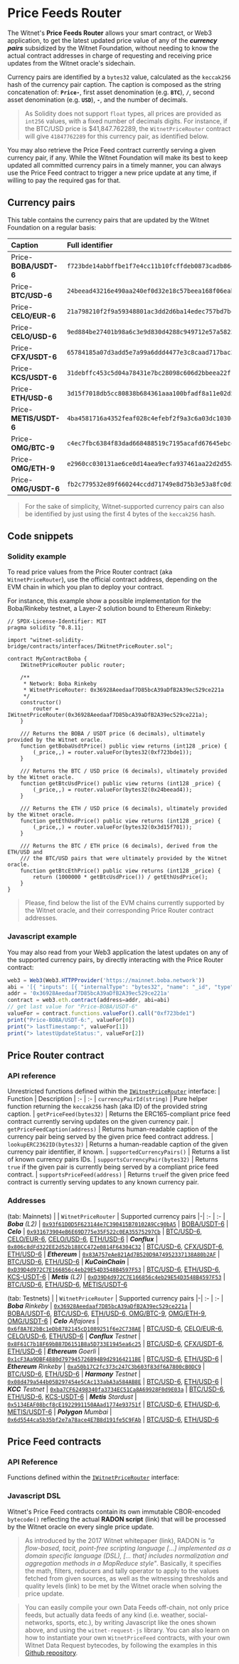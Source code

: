# Price Feeds Router

The Witnet's **Price Feeds Router** allows your smart contract, or Web3 application, to get the latest updated price value of any of the ***currency pairs*** subsidized by the Witnet Foundation, without needing to know the actual contract addresses in charge of requesting and receiving price updates from the Witnet oracle's sidechain.

Currency pairs are identified by a `bytes32` value, calculated as the `keccak256` hash of the currency pair caption. The caption is composed as the string concatenation of: **`Price-`**, first asset denomination (e.g. **`BTC`**), **`/`**, second asset denomination (e.g. **`USD`**), **`-`**, and the number of decimals.

> As Solidity does not support `float` types, all prices are provided as `int256` values, with a fixed number of decimals digits. For instance, if the BTC/USD price is $41,847.762289, the `WitnetPriceRouter` contract will give `41847762289` for this currency pair, as identified below. 

You may also retrieve the Price Feed contract currently serving a given currency pair, if any. While the Witnet Foundation will make its best to keep updated all committed currency pairs in a timely manner, you can always use the Price Feed contract to trigger a new price update at any time, if willing to pay the required gas for that. 

## Currency pairs

This table contains the currency pairs that are updated by the Witnet Foundation on a regular basis:

| **Caption** | **Full identifier** | **ID4**
|:- | :- | -:
| Price-**BOBA/USDT-6** | `f723bde14abbffbe1f7e4cc11b10fcffdeb0873cadb864d13ca5fe5fa83255af` | **`0xf723bde1`**
| Price-**BTC/USD-6** | `24beead43216e490aa240ef0d32e18c57beea168f06eabb94f5193868d500946` | **`0x24beead4`**
| Price-**CELO/EUR-6** | `21a798210f2f9a59348801ac3dd2d6ba14edec757bd7bc1894181af90a7fd3a2` | **`0x21a79821`**
| Price-**CELO/USD-6** | `9ed884be27401b98a6c3e9d830d4288c949712e57a58235927b1a00dcd487073` | **`0x9ed884be`**
| Price-**CFX/USDT-6** | `65784185a07d3add5e7a99a6ddd4477e3c8caad717bac3ba3c3361d99a978c29` | **`0x65784185`**
| Price-**KCS/USDT-6** | `31debffc453c5d04a78431e7bc28098c606d2bbeea22f10a35809924a201a977` | **`0x31debffc`**
| Price-**ETH/USD-6** | `3d15f7018db5cc80838b684361aaa100bfadf8a11e02d5c1c92e9c6af47626c8` | **`0x3d15f701`**
| Price-**METIS/USDT-6** | `4ba4581716a4352feaf028c4efebf2f9a3c6a03dc1030c92b74ea9c319606d7e` | **`0x4ba45817`**
| Price-**OMG/BTC-9** | `c4ec7fbc6384f83dad668488519c7195acafd67645ebcc7f76a84d77feaca2fb` | **`0xc4ec7fbc`**
| Price-**OMG/ETH-9** | `e2960cc030131ae6ce0d14aea9ecfa937461aa22d2d55a36b44b27737a11bd75` | **`0xe2960cc0`**
| Price-**OMG/USDT-6** | `fb2c779532e89f660244ccdd71749e8d75b3e53a8fc0d5531ef814f8b8300eef` | **`0xfb2c7795`**

> For the sake of simplicity, Witnet-supported currency pairs can also be identified by just using the first 4 bytes of the `keccak256` hash.

## Code snippets
### Solidity example
To read price values from the Price Router contract (aka `WitnetPriceRouter`), use the official contract address, depending on the EVM chain in which you plan to deploy your contract. 

For instance, this example show a possible implementation for the Boba/Rinkeby testnet, a Layer-2 solution bound to Ethereum Rinkeby:

```solidity
// SPDX-License-Identifier: MIT
pragma solidity ^0.8.11;

import "witnet-solidity-bridge/contracts/interfaces/IWitnetPriceRouter.sol";

contract MyContractBoba {
    IWitnetPriceRouter public router;
    
    /**
     * Network: Boba Rinkeby
     * WitnetPriceRouter: 0x36928Aeedaaf7D85bcA39aDfB2A39ec529ce221a
     */
    constructor()
        router = IWitnetPriceRouter(0x36928Aeedaaf7D85bcA39aDfB2A39ec529ce221a);
    }
    
    /// Returns the BOBA / USDT price (6 decimals), ultimately provided by the Witnet oracle.
    function getBobaUsdtPrice() public view returns (int128 _price) {
        (_price,,) = router.valueFor(bytes32(0xf723bde1));
    }
    
    /// Returns the BTC / USD price (6 decimals), ultimately provided by the Witnet oracle.
    function getBtcUsdPrice() public view returns (int128 _price) {
        (_price,,) = router.valueFor(bytes32(0x24beead4));
    }
    
    /// Returns the ETH / USD price (6 decimals), ultimately provided by the Witnet oracle.
    function getEthUsdPrice() public view returns (int128 _price) {
        (_price,,) = router.valueFor(bytes32(0x3d15f701));
    }
    
    /// Returns the BTC / ETH price (6 decimals), derived from the ETH/USD and 
    /// the BTC/USD pairs that were ultimately provided by the Witnet oracle.
    function getBtcEthPrice() public view returns (int128 _price) {
        return (1000000 * getBtcUsdPrice()) / getEthUsdPrice();
    }
}
```
> Please, find below the list of the EVM chains currently supported by the Witnet oracle, and their corresponding Price Router contract addresses. 

### Javascript example

You may also read from your Web3 application the latest updates on any of the supported currency pairs, by directly interacting with the Price Router contract:

```javascript
web3 = Web3(Web3.HTTPProvider('https://mainnet.boba.network'))
abi = '[{ "inputs": [{ "internalType": "bytes32", "name": "_id", "type": "bytes32" }], "name": "valueFor", "outputs": [{ "internalType": "int256", "name": "", "type": "int256" }, { "internalType": "uint256", "name": "", "type": "uint256" }, { "internalType": "uint256", "name": "", "type": "uint256" }], "stateMutability": "view", "type": "function" }]'
addr = '0x36928Aeedaaf7D85bcA39aDfB2A39ec529ce221a'
contract = web3.eth.contract(address=addr, abi=abi)
// get last value for "Price-BOBA/USDT-6"
valueFor = contract.functions.valueFor().call("0xf723bde1")
print("Price-BOBA/USDT-6:", valueFor[0])
print("> lastTimestamp:", valueFor[1])
print("> latestUpdateStatus:", valueFor[2])
```

## Price Router contract

### API reference
Unrestricted functions defined within the [`IWitnetPriceRouter`](https://github.com/witnet/witnet-solidity-bridge/blob/master/contracts/interfaces/IWitnetPriceRouter.sol) interface:
| Function | Description
| :- | :-
| `currencyPairId(string)` | Pure helper function returning the `keccak256` hash (aka ID) of the provided string caption.
| `getPriceFeed(bytes32)` | Returns the ERC165-compliant price feed contract currently serving updates on the given currency pair.
| `getPriceFeedCaption(address)` | Returns human-readable caption of the currency pair being served by the given price feed contract address.
| `lookupERC2362ID(bytes32)` | Returns a human-readable caption of the given currency pair identifier, if known.
| `supportedCurrencyPairs()` | Returns a list of known currency pairs IDs.
| `supportsCurrencyPair(bytes32)` | Returns `true` if the given pair is currently being served by a compliant price feed contract.
| `supportsPriceFeed(address)` | Returns `true`if the given price feed contract is currently serving updates to any known currency pair.

### Addresses
(tab: Mainnets)
| | `WitnetPriceRouter` | Supported currency pairs
|-| :- | :-
| ***Boba** (L2)* | [`0x93f61D0D5F623144e7C390415B70102A9Cc90bA5`](https://blockexplorer.boba.network/address/0x93f61D0D5F623144e7C390415B70102A9Cc90bA5/read-contract) | <a href="https://feeds.witnet.io/feeds/boba-mainnet_boba-usdt_6" target="_blank" rel="noopener noreferrer">BOBA/USDT-6</a>
| ***Celo*** | [`0x931673904eB6E69D775e35F522c0EA35575297Cb`](https://explorer.celo.org/address/0x931673904eB6E69D775e35F522c0EA35575297Cb/read-contract) | <a href="https://feeds.witnet.io/feeds/celo-mainnet_btc-usd_6" target="_blank" rel="noopener noreferrer">BTC/USD-6</a>, <a href="https://feeds.witnet.io/feeds/celo-mainnet_celo-eur_6" target="_blank" rel="noopener noreferrer">CELO/EUR-6</a>, <a href="https://feeds.witnet.io/feeds/celo-mainnet_celo-usd_6" target="_blank" rel="noopener noreferrer">CELO/USD-6</a>, <a href="https://feeds.witnet.io/feeds/celo-mainnet_eth-usd_6" target="_blank" rel="noopener noreferrer">ETH/USD-6</a>
| ***Conflux*** | [`0x806c8dFd322EE2d52b188CC472e0814F64304C32`](https://confluxscan.io/address/cfx:acag3dt7gj1sfzkndcgpj61aufh0jpcpgjcmvbnnrx?tab=contract-viewer) | <a href="https://feeds.witnet.io/feeds/conflux-mainnet_btc-usd_6" target="_blank" rel="noopener noreferrer">BTC/USD-6</a>, <a href="https://feeds.witnet.io/feeds/conflux-mainnet_cfx-usdt_6" target="_blank" rel="noopener noreferrer">CFX/USDT-6</a>, <a href="https://feeds.witnet.io/feeds/conflux-mainnet_eth-usd_6" target="_blank" rel="noopener noreferrer">ETH/USD-6</a>
| ***Ethereum*** | [`0x83A757eAe821Ad7B520D9A74952337138A80b2AF`](https://etherscan.io/address/0x83a757eae821ad7b520d9a74952337138a80b2af#readContract) | <a href="https://feeds.witnet.io/feeds/ethereum-mainnet_btc-usd_6" target="_blank" rel="noopener noreferrer">BTC/USD-6</a>, <a href="https://feeds.witnet.io/feeds/ethereum-mainnet_eth-usd_6" target="_blank" rel="noopener noreferrer">ETH/USD-6</a>
| ***KuCoinChain*** | [`0xD39D4d972C7E166856c4eb29E54D3548B4597F53`](https://scan.kcc.io/address/0xD39D4d972C7E166856c4eb29E54D3548B4597F53/read-contract) | <a href="https://feeds.witnet.io/feeds/kcc-mainnet_btc-usd_6" target="_blank" rel="noopener noreferrer">BTC/USD-6</a>, <a href="https://feeds.witnet.io/feeds/kcc-mainnet_eth-usd_6" target="_blank" rel="noopener noreferrer">ETH/USD-6</a>, <a href="https://feeds.witnet.io/feeds/kcc-mainnet_kcs-usdt_6" target="_blank" rel="noopener noreferrer">KCS-USDT-6</a>
| ***Metis** (L2)* | [`0xD39D4d972C7E166856c4eb29E54D3548B4597F53`](https://andromeda-explorer.metis.io/address/0xD39D4d972C7E166856c4eb29E54D3548B4597F53/read-contract) | <a href="https://feeds.witnet.io/feeds/metis-mainnet_btc-usd_6" target="_blank" rel="noopener noreferrer">BTC/USD-6</a>, <a href="https://feeds.witnet.io/feeds/metis-mainnet_eth-usd_6" target="_blank" rel="noopener noreferrer">ETH/USD-6</a>, <a href="https://feeds.witnet.io/feeds/metis-mainnet_metis-usdt_6" target="_blank" rel="noopener noreferrer">METIS/USDT-6</a>

(tab: Testnets)
| | `WitnetPriceRouter` | Supported currency pairs
|-| :- | :-
| ***Boba** Rinkeby* | [`0x36928Aeedaaf7D85bcA39aDfB2A39ec529ce221a`](https://blockexplorer.rinkeby.boba.network/address/0x36928Aeedaaf7D85bcA39aDfB2A39ec529ce221a/read-contract) | <a href="https://feeds.witnet.io/feeds/boba-rinkeby_boba-usdt_6" target="_blank" rel="noopener noreferrer">BOBA/USDT-6</a>, <a href="https://feeds.witnet.io/feeds/boba-rinkeby_btc-usd_6" target="_blank" rel="noopener noreferrer">BTC/USD-6</a>, <a href="https://feeds.witnet.io/feeds/boba-rinkeby_eth-usd_6" target="_blank" rel="noopener noreferrer">ETH/USD-6, <a href="https://feeds.witnet.io/feeds/boba-rinkeby_omg-btc_9" target="_blank" rel="noopener noreferrer">OMG/BTC-9</a>, <a href="https://feeds.witnet.io/feeds/boba-rinkeby_omg-eth_9" target="_blank" rel="noopener noreferrer">OMG/ETH-9</a>, <a href="https://feeds.witnet.io/feeds/boba-rinkeby_omg-usdt_6" target="_blank" rel="noopener noreferrer">OMG/USDT-6</a>
| ***Celo** Alfajores* | [`0x6f8A7E2bBc1eDb8782145cD1089251f6e2C738AE`](https://alfajores-blockscout.celo-testnet.org/address/0x6f8A7E2bBc1eDb8782145cD1089251f6e2C738AE/read-contract) | <a href="https://feeds.witnet.io/feeds/celo-alfajores_btc-usd_6" target="_blank" rel="noopener noreferrer">BTC/USD-6</a>, <a href="https://feeds.witnet.io/feeds/celo-alfajores_celo-eur_6" target="_blank" rel="noopener noreferrer">CELO/EUR-6</a>, <a href="https://feeds.witnet.io/feeds/celo-alfajores_celo-usd_6" target="_blank" rel="noopener noreferrer">CELO/USD-6</a>, <a href="https://feeds.witnet.io/feeds/celo-alfajores_eth-usd_6" target="_blank" rel="noopener noreferrer">ETH/USD-6</a>
| ***Conflux** Testnet* | [`0x8F61C7b18F69bB87D6151B8a5D733E1945ea6c25`](https://testnet.confluxscan.io/address/cfxtest:ach0dv7vv7y51b80cyr2y1nxh2pyn4xpeyst6h7jph?tab=contract-viewer) | <a href="https://feeds.witnet.io/feeds/conflux-testnet_btc-usd_6" target="_blank" rel="noopener noreferrer">BTC/USD-6</a>, <a href="https://feeds.witnet.io/feeds/conflux-testnet_cfx-usdt_6" target="_blank" rel="noopener noreferrer">CFX/USDT-6</a>, <a href="https://feeds.witnet.io/feeds/conflux-testnet_eth-usd_6" target="_blank" rel="noopener noreferrer">ETH/USD-6</a>
| ***Ethereum** Goerli* | [`0x1cF3Aa9DBF4880d797945726B94B9d29164211BE`](https://goerli.etherscan.io/address/0x1cF3Aa9DBF4880d797945726B94B9d29164211BE#readContract) | <a href="https://feeds.witnet.io/feeds/ethereum-goerli_btc-usd_6" target="_blank" rel="noopener noreferrer">BTC/USD-6</a>, <a href="https://feeds.witnet.io/feeds/ethereum-goerli_eth-usd_6" target="_blank" rel="noopener noreferrer">ETH/USD-6</a>
| ***Ethereum** Rinkeby* | [`0xa50b17C2fc373c247C3b603f83df6A7800cB0DC9`](https://rinkeby.etherscan.io/address/0xa50b17C2fc373c247C3b603f83df6A7800cB0DC9#readContract) | <a href="https://feeds.witnet.io/feeds/ethereum-rinkeby_btc-usd_6" target="_blank" rel="noopener noreferrer">BTC/USD-6</a>, <a href="https://feeds.witnet.io/feeds/ethereum-rinkeby_eth-usd_6" target="_blank" rel="noopener noreferrer">ETH/USD-6</a>
| ***Harmony** Testnet* | [`0x08d479a544b05B297454e5CAc133abA3a584AB8E`](https://explorer.pops.one/address/0x08d479a544b05B297454e5CAc133abA3a584AB8E?activeTab=7) | <a href="https://feeds.witnet.io/feeds/harmony-testnet_btc-usd_6" target="_blank" rel="noopener noreferrer">BTC/USD-6</a>, <a href="https://feeds.witnet.io/feeds/harmony-testnet_eth-usd_6" target="_blank" rel="noopener noreferrer">ETH/USD-6</a>
| ***KCC** Testnet* | [`0xba7CF62498340fa3734EC51Ca8A69928F0d9E03a`](https://scan-testnet.kcc.network/address/0xba7CF62498340fa3734EC51Ca8A69928F0d9E03a/read-contract) | <a href="https://feeds.witnet.io/feeds/kcc-testnet_btc-usd_6" target="_blank" rel="noopener noreferrer">BTC/USD-6</a>, <a href="https://feeds.witnet.io/feeds/kcc-testnet_eth-usd_6" target="_blank" rel="noopener noreferrer">ETH/USD-6</a>, <a href="https://feeds.witnet.io/feeds/kcc-testnet_kcs-usdt_6" target="_blank" rel="noopener noreferrer">KCS-USDT-6</a>
| ***Metis** Stardust* | [`0x5134EAF08bcf8cE1922991150AAad1774e93751f`](https://stardust-explorer.metis.io/address/0x5134EAF08bcf8cE1922991150AAad1774e93751f/read-contract) | <a href="https://feeds.witnet.io/feeds/metis-testnet_btc-usd_6" target="_blank" rel="noopener noreferrer">BTC/USD-6</a>, <a href="https://feeds.witnet.io/feeds/metis-testnet_eth-usd_6" target="_blank" rel="noopener noreferrer">ETH/USD-6</a>, <a href="https://feeds.witnet.io/feeds/metis-testnet_metis-usdt_6" target="_blank" rel="noopener noreferrer">METIS/USDT-6</a>
| ***Polygon** Mumbai* | [`0x6d5544ca5b35bf2e7a78ace4E7B8d191fe5C9FAb`](https://mumbai.polygonscan.com/address/0x6d5544ca5b35bf2e7a78ace4E7B8d191fe5C9FAb#readContract) | <a href="https://feeds.witnet.io/feeds/polygon-testnet_btc-usd_6" target="_blank" rel="noopener noreferrer">BTC/USD-6</a>, <a href="https://feeds.witnet.io/feeds/polygon-testnet_eth-usd_6" target="_blank" rel="noopener noreferrer">ETH/USD-6</a>

## Price Feed contracts

### API Reference
Functions defined within the [`IWitnetPriceRouter`](https://github.com/witnet/witnet-solidity-bridge/blob/master/contracts/interfaces/IWitnetPriceRouter.sol) interface:    

### Javascript DSL
Witnet's Price Feed contracts contain its own immutable CBOR-encoded `bytecode()` reflecting the actual **RADON script** (link) that will be processed by the Witnet oracle on every single price update. 
    
> As introduced by the 2017 Witnet whitepaper (link), RADON is *"a flow-based, tacit, point-free scripting language [...] implemented as a domain specific language (DSL), [... that] includes normalization and aggregation methods in a MapReduce style"*. Basically, it specifies the math, filters, reducers and tally operator to apply to the values fetched from given sources, as well as the witnessing thresholds and quality levels (link) to be met by the Witnet oracle when solving the price update.

> You can easily compile your own Data Feeds off-chain, not only price feeds, but actually data feeds of any kind (i.e. weather, social-networks, sports, etc.), by writing Javascript like the ones shown above, and using the `witnet-request-js` library. You can also learn on how to instantiate your own `WitnetPriceFeed` contracts, with your own Witnet Data Request bytecodes, by following the examples in this [Github repository](https://github.com/witnet/witnet-price-feed-examples).
